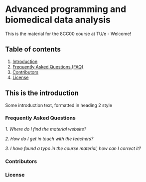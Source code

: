 # Advanced programming and biomedical data analysis

This is the material for the 8CC00 course at TU/e - Welcome!

## Table of contents
1. [Introduction](#introduction)
2. [Frequently Asked Questions (FAQ)](#faq)
3. [Contributors](#contrib)
4. [License](#license)

## This is the introduction <a name="introduction"></a>
Some introduction text, formatted in heading 2 style


### Frequently Asked Questions <a name="faq"></a>
*1. Where do I find the material website?*

*2. How do I get in touch with the teachers?*

*3. I have found a typo in the course material, how can I correct it?*

### Contributors <a name="contrib"></a>

### License <a name="license"></a>
